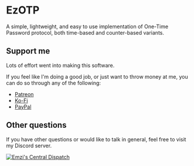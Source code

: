 # EzOTP
A simple, lightweight, and easy to use implementation of One-Time Password protocol, both time-based and counter-based 
variants.

## Support me
Lots of effort went into making this software.

If you feel like I'm doing a good job, or just want to throw money at me, you can do so through any of the following:
- [Patreon](https://patreon.com/emzi0767)
- [Ko-Fi](https://ko-fi.com/emzi0767)
- [PayPal](https://paypal.me/Emzi0767/5USD)

## Other questions
If you have other questions or would like to talk in general, feel free to visit my Discord server.

[![Emzi's Central Dispatch](https://discordapp.com/api/guilds/207879549394878464/embed.png?style=banner1)](https://discord.gg/rGKrJDR)
